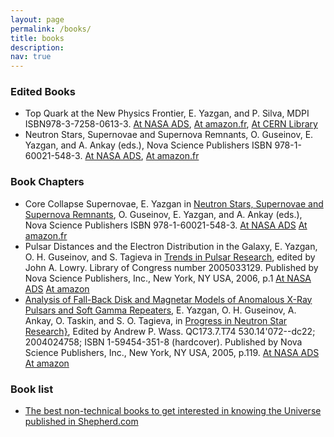 ```yaml
---
layout: page
permalink: /books/
title: books
description: 
nav: true
---
```


### Edited Books
* Top Quark at the New Physics Frontier, E. Yazgan, and P. Silva, MDPI ISBN978-3-7258-0613-3. [At NASA ADS](https://www.mdpi.com/books/book/9016-top-quark-at-the-new-physics-frontier), [At amazon.fr](https://amzn.eu/d/00cv5IUb), [At CERN Library](https://catalogue.library.cern/literature/7edc1-f8f78)
* Neutron Stars, Supernovae and Supernova Remnants, O. Guseinov, E. Yazgan, and A. Ankay (eds.), Nova Science Publishers ISBN 978-1-60021-548-3.  [At NASA ADS](https://ui.adsabs.harvard.edu/abs/2007nssn.book.....G), [At amazon.fr](https://www.amazon.fr/dp/1600215483?tag=bblpage00-21)

### Book Chapters
* Core Collapse Supernovae, E. Yazgan in [Neutron Stars, Supernovae and Supernova Remnants](https://amzn.eu/d/00cv5IUb), O. Guseinov, E. Yazgan, and A. Ankay (eds.), Nova Science Publishers ISBN 978-1-60021-548-3. [At NASA ADS](https://ui.adsabs.harvard.edu/abs/2007nssn.book...43Y/abstract) [At amazon.fr](https://www.amazon.fr/dp/1600215483?tag=bblpage00-21)
* Pulsar Distances and the Electron Distribution in the Galaxy, E. Yazgan, O. H. Guseinov, and S. Tagieva in [Trends in Pulsar Research](https://www.amazon.fr/Trends-Pulsar-Research-John-Lowry/dp/1594545677), edited by John A. Lowry. Library of Congress number 2005033129. Published by Nova Science Publishers, Inc., New York, NY USA, 2006, p.1 [At NASA ADS](https://ui.adsabs.harvard.edu/abs/2006tpr..conf....1Y/abstract) [At amazon](https://www.amazon.fr/Trends-Pulsar-Research-John-Lowry/dp/1594545677)
* [Analysis of Fall-Back Disk and Magnetar Models of Anomalous X-Ray Pulsars and Soft Gamma Repeaters](https://ui.adsabs.harvard.edu/#abs/2005pnsr.conf..119Y/abstract), E. Yazgan, O. H. Guseinov, A. Ankay, O. Taskin, and S. O. Tagieva, in [Progress in Neutron Star Research}](https://amzn.eu/d/089Ucnyw), Edited by Andrew P. Wass. QC173.7.T74 530.14'072--dc22; 2004024758; ISBN 1-59454-351-8 (hardcover). Published by Nova Science Publishers, Inc., New York, NY USA, 2005, p.119. [At NASA ADS](https://ui.adsabs.harvard.edu/#abs/2005pnsr.conf..119Y/abstract) [At amazon](https://amzn.eu/d/089Ucnyw)

### Book list
* [The best non-technical books to get interested in knowing the Universe published in Shepherd.com](https://shepherd.com/best-books/non-technical-books-to-get-interested-in-knowing-t)

